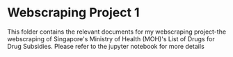 # Webscraping Project 1

This folder contains the relevant documents for my webscraping project-the webscraping of Singapore's Ministry of Health (MOH)'s List of Drugs for Drug Subsidies. Please refer to the jupyter notebook for more details

